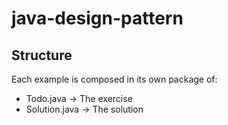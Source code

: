 # java-design-pattern

## Structure
Each example is composed in its own package of:
* Todo.java -> The exercise
* Solution.java -> The solution